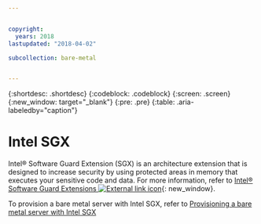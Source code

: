 ```yaml
---


copyright:
  years: 2018
lastupdated: "2018-04-02"

subcollection: bare-metal


---
```


{:shortdesc: .shortdesc}
{:codeblock: .codeblock}
{:screen: .screen}
{:new_window: target="_blank"}
{:pre: .pre}
{:table: .aria-labeledby="caption"}

# Intel SGX
Intel® Software Guard Extension (SGX) is an architecture extension that is designed to increase security by using protected areas in memory that executes your sensitive code and data. For more information, refer to [Intel® Software Guard Extensions ![External link icon](../icons/launch-glyph.svg "External link icon")](https://software.intel.com/en-us/sgx){: new_window}.

To provision a bare metal server with Intel SGX, refer to [Provisioning a bare metal server with Intel SGX](/docs/bare-metal?topic=bare-metal-provisioning-a-bare-metal-server-with-intel-sgx-architecture)
